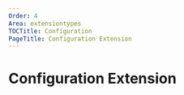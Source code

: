 ```yaml
---
Order: 4
Area: extensiontypes
TOCTitle: Configuration
PageTitle: Configuration Extension
---
```


# Configuration Extension